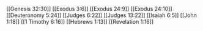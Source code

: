 [[Genesis 32:30]]
[[Exodus 3:6]]
[[Exodus 24:9]]
[[Exodus 24:10]]
[[Deuteronomy 5:24]]
[[Judges 6:22]]
[[Judges 13:22]]
[[Isaiah 6:5]]
[[John 1:18]]
[[1 Timothy 6:16]]
[[Hebrews 1:13]]
[[Revelation 1:16]]
